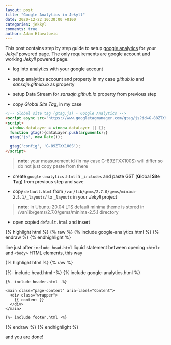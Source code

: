 ```yaml
---
layout: post
title: "Google Analytics in Jekyll"
date: 2020-12-22 10:30:00 +0100
categories: jekkyl
comments: true
author: Adam Hlavatovic
---
```


This post contains step by step guide to setup [google analytics](https://analytics.google.com) for your *Jekyll* powered page. The only requirements are google account and working *Jekyll* powered page.

- log into [analytics](https://analytics.google.com) with your google account

- setup analytics account and property in my case *github.io* and *sansajn.github.io* as property

- setup Data Stream for *sansajn.github.io* property from previous step

- copy *Global Site Tag*, in my case

```html
<!-- Global site tag (gtag.js) - Google Analytics -->
<script async src="https://www.googletagmanager.com/gtag/js?id=G-88ZTXK100S"></script>
<script>
  window.dataLayer = window.dataLayer || [];
  function gtag(){dataLayer.push(arguments);}
  gtag('js', new Date());

  gtag('config', 'G-89ZTXX100S');
</script>
```

> **note**: your measurement id (in my case G-89ZTXX100S) will differ so do not just copy paste from there

- create `google-analytics.html` in `_includes` and paste GST (**G**lobal **S**ite **T**ag) from previous step and save

- copy `default.html` from `/var/lib/gems/2.7.0/gems/minima-2.5.1/_layouts/` to `_layouts` in your *Jekyll* project

> **note**: in Ubuntu 20.04 LTS default minima theme is stored in /var/lib/gems/2.7.0/gems/minima-2.5.1 directory

- open copied `default.html` and insert

{% highlight html %}
{% raw %}
{% include google-analytics.html %}
{% endraw %}
{% endhighlight %}

line just after `include head.html` liquid statement between opening `<html>` and `<body>` HTML elements, this way

{% highlight html %}
{% raw %}
<!DOCTYPE html>
<html lang="{{ page.lang | default: site.lang | default: "en" }}">

  {%- include head.html -%}
  {% include google-analytics.html %}

  <body>

    {%- include header.html -%}

    <main class="page-content" aria-label="Content">
      <div class="wrapper">
        {{ content }}
      </div>
    </main>

    {%- include footer.html -%}

  </body>

</html>
{% endraw %}
{% endhighlight %}

and you are done!
